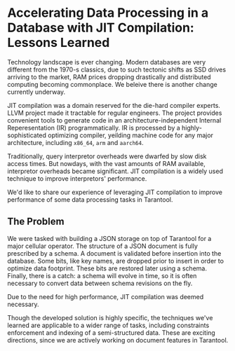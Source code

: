 # Accelerating Data Processing in a Database with JIT&nbsp;Compilation: Lessons Learned

Technology landscape is ever changing.
Modern databases are very different from the 1970-s classics,
due to such tectonic shifts as SSD drives arriving to the market,
RAM prices dropping drastically
and distributed computing becoming commonplace.
We beleive there is another change currently underway.

JIT compilation was a domain reserved for the die-hard compiler experts.
LLVM project made it tractable for regular engineers.
The project provides convenient tools to
generate code in an architecture-independent Internal Reperesentation (IR) programmatically.
IR is processed by a highly-sophisticated optimizing compiler, yeilding
machine code for any major architecture, including `x86_64`, `arm` and `aarch64`.

Traditionally, query interpretor overheads were dwarfed by slow disk access times.
But nowdays, with the vast amounts of RAM available, interpretor overheads
became significant.
JIT compilation is a widely used technique to improve interpretors' performance.

We'd like to share our experience of leveraging JIT compilation
to improve performance of some data processing tasks in Tarantool.

## The Problem

We were tasked with building a JSON storage on top of Tarantool for a
major cellular operator.
The structure of a JSON document is fully prescribed by a schema.
A document is validated before insertion into the database.
Some bits, like key names, are dropped prior to insert in order to optimize data footprint.
These bits are restored later using a schema.
Finally, there is a catch: a schema will evolve in time, so it is often necessary
to convert data between schema revisions on the fly.

Due to the need for high performance, JIT compilation was deemed necessary.

Though the developed solution is highly specific, the techniques we've learned
are applicable to a wider range of tasks, including constraints enforcement
and indexing of a semi-structured data.
These are exciting directions, since we are actively working on document
features in Tarantool.
